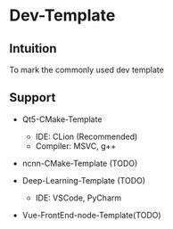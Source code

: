 # Dev-Template

## Intuition
To mark the commonly used dev template

## Support
- Qt5-CMake-Template
    - IDE: CLion (Recommended)
    - Compiler: MSVC, g++

- ncnn-CMake-Template (TODO)
- Deep-Learning-Template (TODO)
    - IDE: VSCode, PyCharm

- Vue-FrontEnd-node-Template(TODO)